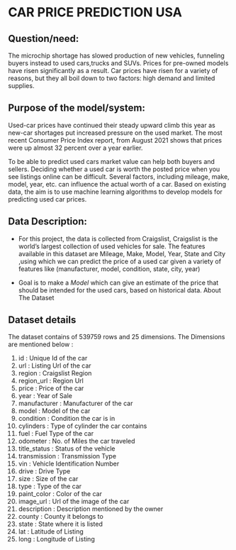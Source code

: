 # CAR PRICE PREDICTION USA

## Question/need:

The microchip shortage has slowed production of new vehicles, funneling buyers instead to used cars,trucks and SUVs. Prices for pre-owned models have risen significantly as a result.
Car prices have risen for a variety of reasons, but they all boil down to two factors: high demand and limited supplies.   

## Purpose of the model/system:

Used-car prices have continued their steady upward climb this year as new-car shortages put increased pressure on the used market. The most recent Consumer Price Index report, from August 2021 shows that prices were up almost 32 percent over a year earlier.

To be able to predict used cars market value can help both buyers and sellers. Deciding whether a used car is worth the posted price when you see listings online can be difficult.
Several factors, including mileage, make, model, year, etc. can influence the actual worth of a car. Based on existing data, the aim is to use machine learning algorithms to develop models for predicting used car prices.

## Data Description:


- For this project, the data is collected from Craigslist, Craigslist is the world’s largest collection of used vehicles for sale. The features available in this dataset are Mileage, Make, Model, Year, State and City ,using which we can predict the price of a used car given a variety of features like (manufacturer, model, condition, state, city, year)

- Goal is to make a *Model* which can give an estimate of the price that should be intended for the used cars, based on historical data. 
About The Dataset

## Dataset details

The dataset contains of 539759 rows and 25 dimensions. The Dimensions are mentioned below :

1. id : Unique Id of the car
2. url : Listing Url of the car
1. region : Craigslist Region
1. region_url : Region Url
1. price : Price of the car
1. year : Year of Sale
1. manufacturer : Manufacturer of the car
1. model : Model of the car
1. condition : Condition the car is in
1. cylinders : Type of cylinder the car contains
1. fuel : Fuel Type of the car
1. odometer : No. of Miles the car traveled
1. title_status : Status of the vehicle
1. transmission : Transmission Type
1. vin : Vehicle Identification Number
1. drive : Drive Type
1. size : Size of the car
1. type : Type of the car
1. paint_color : Color of the car
1. image_url : Url of the image of the car
1. description : Description mentioned by the owner
1. county : County it belongs to
1. state : State where it is listed
1. lat : Latitude of Listing
1. long : Longitude of Listing